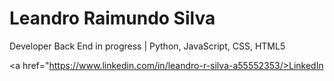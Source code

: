 <h1> Leandro Raimundo Silva </h1>

Developer Back End in progress | Python, JavaScript, CSS, HTML5

<a href="https://www.linkedin.com/in/leandro-r-silva-a55552353/>LinkedIn</a>
  

<!---
LeandroRaimundo/LeandroRaimundo is a ✨ special ✨ repository because its `README.md` (this file) appears on your GitHub profile.
You can click the Preview link to take a look at your changes.
--->
